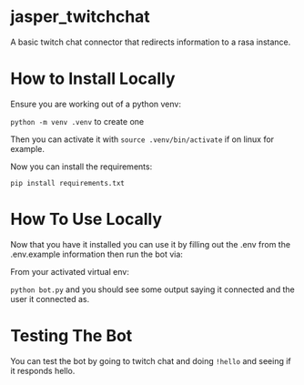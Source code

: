 # jasper_twitchchat
A basic twitch chat connector that redirects information to a rasa instance.

# How to Install Locally
Ensure you are working out of a python venv:

`python -m venv .venv` to create one

Then you can activate it with `source .venv/bin/activate` if on linux for example.

Now you can install the requirements:

`pip install requirements.txt`

# How To Use Locally
Now that you have it installed you can use it by filling out the .env from the .env.example information then run the bot via:

From your activated virtual env:

`python bot.py` and you should see some output saying it connected and the user it connected as.

# Testing The Bot
You can test the bot by going to twitch chat and doing `!hello` and seeing if it responds hello.

